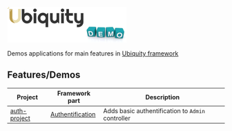 ![img](https://github.com/phpmv/ubiquity-demos/blob/master/.github/images/demo.png?raw=true)

Demos applications for main features in [Ubiquity framework](https://ubiquity.kobject.net)

## Features/Demos
| Project  | Framework part | Description |
|----------|----------------|-------------|
|[auth-project](https://github.com/phpMv/ubiquity-demos/tree/master/auth-project) | [Authentification](https://micro-framework.readthedocs.io/en/latest/scaffolding/auth.html) |Adds basic authentification to `Admin` controller |

